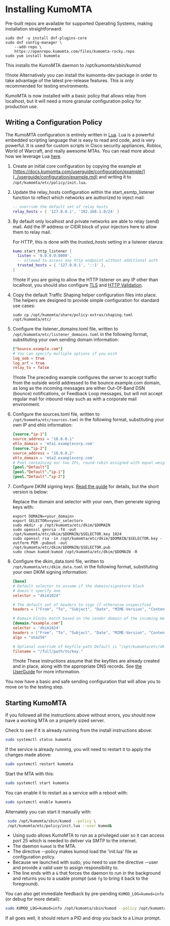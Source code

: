 # Installing KumoMTA

Pre-built repos are available for supported Operating Systems, making installation straightforward:

```console
sudo dnf -y install dnf-plugins-core
sudo dnf config-manager \
    --add-repo \
    https://openrepo.kumomta.com/files/kumomta-rocky.repo
sudo yum install kumomta
```

This installs the KumoMTA daemon to /opt/kumomta/sbin/kumod

!!!note
    Alternatively you can install the kumomta-dev package in order to take advantage of the latest pre-release features. This is only recommended for testing environments.

KumoMTA is now installed with a basic policy that allows relay from localhost, but it will need a more granular configuration policy for production use.

## Writing a Configuration Policy

The KumoMTA configuration is entirely written in [Lua](https://www.lua.org/home.html). Lua is a powerful embedded scripting language that is easy to read and code, and is very powerful. It is used for custom scripts in Cisco security appliances, Roblox, World of Warcraft, and really awesome MTAs. You can read more about how we leverage Lua [here](https://docs.kumomta.com/tutorial/lua_resources/).

1. Create an initial core configuration by copying the example at [https://docs.kumomta.com/userguide/configuration/example/](../userguide/configuration/example.md) and writing it to `/opt/kumomta/etc/policy/init.lua`.

1. Update the relay_hosts configuration within the start_esmtp_listener function to reflect which networks are authorized to inject mail:

    ```lua
    -- override the default set of relay hosts
    relay_hosts = { '127.0.0.1', '192.168.1.0/24' }
    ```

1. By default only localhost and private networks are able to relay (send) mail.  Add the IP address or CIDR block of your injectors here to allow them to relay mail.

    For HTTP, this is done with the _*trusted_hosts*_ setting in a listener stanza:

    ```lua
    kumo.start_http_listener {
      listen = '0.0.0.0:8000',
      -- allowed to access any http endpoint without additional auth
      trusted_hosts = { '127.0.0.1', '::1' },
    }
    ```

    !!!note
       If you are going to allow the HTTP listener on any IP other than localhost, you should also configure [TLS](https://docs.kumomta.com/reference/kumo/start_http_listener/?h=tls#tls_private_key) and [HTTP Validation](https://docs.kumomta.com/reference/events/http_server_validate_auth_basic/).

1. Copy the default Traffic Shaping helper configuration files into place. The helpers are designed to provide simple configuration for standard use cases:

    ```console
    sudo cp /opt/kumomta/share/policy-extras/shaping.toml /opt/kumomta/etc/
    ```

1. Configure the listener_domains.toml file, written to `/opt/kumomta/etc/listener_domains.toml` in the following format, substituting your own sending domain information:

    ```toml
    ["bounce.example.com"]
    # You can specify multiple options if you wish
    log_oob = true
    log_arf = true
    relay_to = false
    ```

    !!!note
        The preceding example configures the server to accept traffic from the outside world addressed to the bounce.example.com domain, as long as the incoming messages are either Out-Of-Band DSN (bounce) notifications, or Feedback Loop messages, but will not accept regular mail for inbound relay such as with a corporate mail environment.

1. Configure the sources.toml file, written to `/opt/kumomta/etc/sources.toml` in the following format, substituting your own IP and ehlo information:

    ```toml
    [source."ip-1"]
    source_address = "10.0.0.1"
    ehlo_domain = 'mta1.examplecorp.com'
    [source."ip-2"]
    source_address = "10.0.0.2"
    ehlo_domain = 'mta2.examplecorp.com'
    # Pool containing our two IPs, round-robin assigned with equal weighting
    [pool."Default"]
    [pool."Default"."ip-1"]
    [pool."Default"."ip-2"]
    ```

1. Configure DKIM signing keys. [Read the guide](https://docs.kumomta.com/userguide/configuration/dkim/) for details, but the short version is below:

    Replace the domain and selector with your own, then generate signing keys with:

    ```console
    export DOMAIN=<your_domain>
    export SELECTOR=<your_selector>
    sudo mkdir -p /opt/kumomta/etc/dkim/$DOMAIN
    sudo openssl genrsa -f4 -out /opt/kumomta/etc/dkim/$DOMAIN/$SELECTOR.key 1024
    sudo openssl rsa -in /opt/kumomta/etc/dkim/$DOMAIN/$SELECTOR.key -outform PEM -pubout -out /opt/kumomta/etc/dkim/$DOMAIN/$SELECTOR.pub
    sudo chown kumod:kumod /opt/kumomta/etc/dkim/$DOMAIN -R
    ```

1. Configure the dkim_data.toml file, written to `/opt/kumomta/etc/dkim_data.toml` in the following format, substituting your own DKIM signing information:

    ```toml
    [base]
    # Default selector to assume if the domain/signature block
    # doesn't specify one
    selector = "dkim1024"

    # The default set of headers to sign if otherwise unspecified
    headers = ["From", "To", "Subject", "Date", "MIME-Version", "Content-Type", "Sender"]

    # Domain blocks match based on the sender domain of the incoming message
    [domain."example.com"]
    selector = 'dkim1024'
    headers = ["From", "To", "Subject", "Date", "MIME-Version", "Content-Type", "Sender"]
    algo = "sha256"

    # Optional override of keyfile path Default is "/opt/kumomta/etc/dkim/DOMAIN/SELECTOR.key"
    filename = "/full/path/to/key."
    ```

    !!!note
        These instructions assume that the keyfiles are already created and in place, along with the appropriate DNS records. See [the UserGuide](../userguide/configuration/dkim.md) for more information.

You now have a basic and safe sending configuration that will allow you to move on to the testing step.

## Starting KumoMTA

If you followed all the instructions above without errors, you should now have a working MTA on a properly sized server.

Check to see if it is already running from the install instructions above:

```bash
sudo systemctl status kumomta
```

If the service is already running, you will need to restart it to apply the changes made above:

```bash
sudo systemctl restart kumomta
```

Start the MTA with this:

```bash
sudo systemctl start kumomta
```

You can enable it to restart as a service with a reboot with:

```bash
sudo systemctl enable kumomta
```

Alternately you can start it manually with:

```bash
 sudo /opt/kumomta/sbin/kumod --policy \
 /opt/kumomta/etc/policy/init.lua --user kumod&
```

* Using sudo allows KumoMTA to run as a privileged user so it can access port 25 which is needed to deliver via SMTP to the internet.
* The daemon `kumod` is the MTA.
* The directive --policy makes kumod load the 'init.lua' file as configuration policy.
* Because we launched with sudo, you need to use the directive --user and provide a valid user to assign responsibility to.
* The line ends with a `&` that forces the daemon to run in the background and returns you to a usable prompt (use `fg` to bring it back to the foreground).

You can also get immediate feedback by pre-pending ```KUMOD_LOG=kumod=info``` (or debug for more detail):

```bash
sudo KUMOD_LOG=kumod=info /opt/kumomta/sbin/kumod --policy /opt/kumomta/etc/policy/init.lua --user kumod&
```

If all goes well, it should return a PID and drop you back to a Linux prompt.
